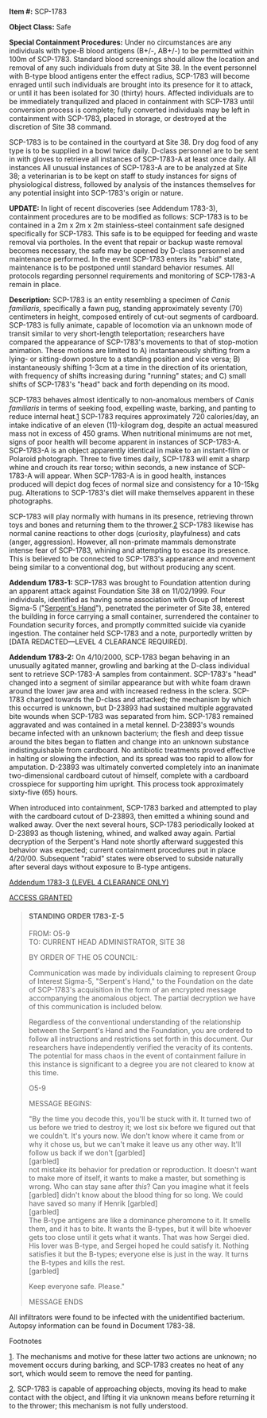 **Item #:** SCP-1783

**Object Class:** Safe

**Special Containment Procedures:** Under no circumstances are any individuals with type-B blood antigens (B+/-, AB+/-) to be permitted within 100m of SCP-1783. Standard blood screenings should allow the location and removal of any such individuals from duty at Site 38. In the event personnel with B-type blood antigens enter the effect radius, SCP-1783 will become enraged until such individuals are brought into its presence for it to attack, or until it has been isolated for 30 (thirty) hours. Affected individuals are to be immediately tranquilized and placed in containment with SCP-1783 until conversion process is complete; fully converted individuals may be left in containment with SCP-1783, placed in storage, or destroyed at the discretion of Site 38 command.

SCP-1783 is to be contained in the courtyard at Site 38. Dry dog food of any type is to be supplied in a bowl twice daily. D-class personnel are to be sent in with gloves to retrieve all instances of SCP-1783-A at least once daily. All instances All unusual instances of SCP-1783-A are to be analyzed at Site 38; a veterinarian is to be kept on staff to study instances for signs of physiological distress, followed by analysis of the instances themselves for any potential insight into SCP-1783's origin or nature.

**UPDATE:** In light of recent discoveries (see Addendum 1783-3), containment procedures are to be modified as follows: SCP-1783 is to be contained in a 2m x 2m x 2m stainless-steel containment safe designed specifically for SCP-1783. This safe is to be equipped for feeding and waste removal via portholes. In the event that repair or backup waste removal becomes necessary, the safe may be opened by D-class personnel and maintenance performed. In the event SCP-1783 enters its "rabid" state, maintenance is to be postponed until standard behavior resumes. All protocols regarding personnel requirements and monitoring of SCP-1783-A remain in place.

**Description:** SCP-1783 is an entity resembling a specimen of _Canis familiaris,_ specifically a fawn pug, standing approximately seventy (70) centimeters in height, composed entirely of cut-out segments of cardboard. SCP-1783 is fully animate, capable of locomotion via an unknown mode of transit similar to very short-length teleportation; researchers have compared the appearance of SCP-1783's movements to that of stop-motion animation. These motions are limited to A) instantaneously shifting from a lying- or sitting-down posture to a standing position and vice versa; B) instantaneously shifting 1-3cm at a time in the direction of its orientation, with frequency of shifts increasing during "running" states; and C) small shifts of SCP-1783's "head" back and forth depending on its mood.

SCP-1783 behaves almost identically to non-anomalous members of _Canis familiaris_ in terms of seeking food, expelling waste, barking, and panting to reduce internal heat.[1](javascript:;) SCP-1783 requires approximately 720 calories/day, an intake indicative of an eleven (11)-kilogram dog, despite an actual measured mass not in excess of 450 grams. When nutritional minimums are not met, signs of poor health will become apparent in instances of SCP-1783-A. SCP-1783-A is an object apparently identical in make to an instant-film or Polaroid photograph. Three to five times daily, SCP-1783 will emit a sharp whine and crouch its rear torso; within seconds, a new instance of SCP-1783-A will appear. When SCP-1783-A is in good health, instances produced will depict dog feces of normal size and consistency for a 10-15kg pug. Alterations to SCP-1783's diet will make themselves apparent in these photographs.

SCP-1783 will play normally with humans in its presence, retrieving thrown toys and bones and returning them to the thrower.[2](javascript:;) SCP-1783 likewise has normal canine reactions to other dogs (curiosity, playfulness) and cats (anger, aggression). However, all non-primate mammals demonstrate intense fear of SCP-1783, whining and attempting to escape its presence. This is believed to be connected to SCP-1783's appearance and movement being similar to a conventional dog, but without producing any scent.

**Addendum 1783-1:** SCP-1783 was brought to Foundation attention during an apparent attack against Foundation Site 38 on 11/02/1999. Four individuals, identified as having some association with Group of Interest Sigma-5 ("[Serpent's Hand](/serpent-s-hand-hub)"), penetrated the perimeter of Site 38, entered the building in force carrying a small container, surrendered the container to Foundation security forces, and promptly committed suicide via cyanide ingestion. The container held SCP-1783 and a note, purportedly written by \[DATA REDACTED—LEVEL 4 CLEARANCE REQUIRED\].

**Addendum 1783-2:** On 4/10/2000, SCP-1783 began behaving in an unusually agitated manner, growling and barking at the D-class individual sent to retrieve SCP-1783-A samples from containment. SCP-1783's "head" changed into a segment of similar appearance but with white foam drawn around the lower jaw area and with increased redness in the sclera. SCP-1783 charged towards the D-class and attacked; the mechanism by which this occurred is unknown, but D-23893 had sustained multiple aggravated bite wounds when SCP-1783 was separated from him. SCP-1783 remained aggravated and was contained in a metal kennel. D-23893's wounds became infected with an unknown bacterium; the flesh and deep tissue around the bites began to flatten and change into an unknown substance indistinguishable from cardboard. No antibiotic treatments proved effective in halting or slowing the infection, and its spread was too rapid to allow for amputation. D-23893 was ultimately converted completely into an inanimate two-dimensional cardboard cutout of himself, complete with a cardboard crosspiece for supporting him upright. This process took approximately sixty-five (65) hours.

When introduced into containment, SCP-1783 barked and attempted to play with the cardboard cutout of D-23893, then emitted a whining sound and walked away. Over the next several hours, SCP-1783 periodically looked at D-23893 as though listening, whined, and walked away again. Partial decryption of the Serpent's Hand note shortly afterward suggested this behavior was expected; current containment procedures put in place 4/20/00. Subsequent "rabid" states were observed to subside naturally after several days without exposure to B-type antigens.

[Addendum 1783-3 (LEVEL 4 CLEARANCE ONLY)](javascript:;)

[ACCESS GRANTED](javascript:;)

> #### STANDING ORDER 1783-Σ-5
> 
> FROM: O5-9  
> TO: CURRENT HEAD ADMINISTRATOR, SITE 38
> 
> BY ORDER OF THE O5 COUNCIL:
> 
> Communication was made by individuals claiming to represent Group of Interest Sigma-5, "Serpent's Hand," to the Foundation on the date of SCP-1783's acquisition in the form of an encrypted message accompanying the anomalous object. The partial decryption we have of this communication is included below.
> 
> Regardless of the conventional understanding of the relationship between the Serpent's Hand and the Foundation, you are ordered to follow all instructions and restrictions set forth in this document. Our researchers have independently verified the veracity of its contents. The potential for mass chaos in the event of containment failure in this instance is significant to a degree you are not cleared to know at this time.
> 
> O5-9
> 
> MESSAGE BEGINS:
> 
> "By the time you decode this, you'll be stuck with it. It turned two of us before we tried to destroy it; we lost six before we figured out that we couldn't. It's yours now. We don't know where it came from or why it chose us, but we can't make it leave us any other way. It'll follow us back if we don't \[garbled\]  
> \[garbled\]  
> not mistake its behavior for predation or reproduction. It doesn't want to make more of itself, it wants to make a master, but something is wrong. Who can stay sane after _this_? Can you imagine what it feels \[garbled\] didn't know about the blood thing for so long. We could have saved so many if Henrik \[garbled\]  
> \[garbled\]  
> The B-type antigens are like a dominance pheromone to it. It smells them, and it has to bite. It wants the B-types, but it will bite whoever gets too close until it gets what it wants. That was how Sergei died. His lover was B-type, and Sergei hoped he could satisfy it. Nothing satisfies it but the B-types; everyone else is just in the way. It turns the B-types and kills the rest.  
> \[garbled\]
> 
> Keep everyone safe. Please."
> 
> MESSAGE ENDS

All infiltrators were found to be infected with the unidentified bacterium. Autopsy information can be found in Document 1783-38.

Footnotes

[1](javascript:;). The mechanisms and motive for these latter two actions are unknown; no movement occurs during barking, and SCP-1783 creates no heat of any sort, which would seem to remove the need for panting.

[2](javascript:;). SCP-1783 is capable of approaching objects, moving its head to make contact with the object, and lifting it via unknown means before returning it to the thrower; this mechanism is not fully understood.
